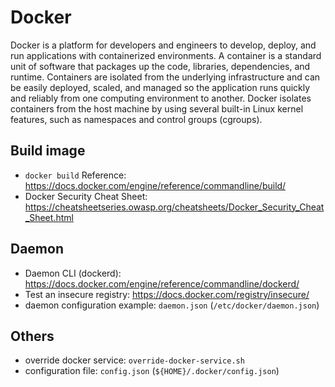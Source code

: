 # Docker

Docker is a platform for developers and engineers to develop, deploy, and run applications with containerized environments.
A container is a standard unit of software that packages up the code, libraries, dependencies, and runtime.
Containers are isolated from the underlying infrastructure and can be easily deployed, scaled, and managed so the application runs quickly and reliably from one computing environment to another.
Docker isolates containers from the host machine by using several built-in Linux kernel features, such as namespaces and control groups (cgroups).

## Build image

- `docker build` Reference: <https://docs.docker.com/engine/reference/commandline/build/>
- Docker Security Cheat Sheet: <https://cheatsheetseries.owasp.org/cheatsheets/Docker_Security_Cheat_Sheet.html>

## Daemon

- Daemon CLI (dockerd): <https://docs.docker.com/engine/reference/commandline/dockerd/>
- Test an insecure registry: <https://docs.docker.com/registry/insecure/>
- daemon configuration example: `daemon.json` (`/etc/docker/daemon.json`)

## Others

- override docker service: `override-docker-service.sh`
- configuration file: `config.json` (`${HOME}/.docker/config.json`)
